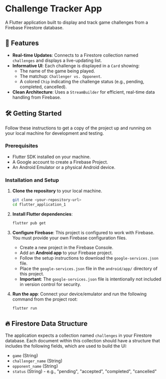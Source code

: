 # Challenge Tracker App

A Flutter application built to display and track game challenges from a Firebase Firestore database.

## 🚀 Features

- **Real-time Updates**: Connects to a Firestore collection named `challenges` and displays a live-updating list.
- **Informative UI**: Each challenge is displayed in a `Card` showing:
  - The name of the game being played.
  - The matchup: `Challenger vs. Opponent`.
  - A colored `Chip` indicating the challenge status (e.g., pending, completed, cancelled).
- **Clean Architecture**: Uses a `StreamBuilder` for efficient, real-time data handling from Firebase.

## 🛠️ Getting Started

Follow these instructions to get a copy of the project up and running on your local machine for development and testing.

### Prerequisites

- Flutter SDK installed on your machine.
- A Google account to create a Firebase Project.
- An Android Emulator or a physical Android device.

### Installation and Setup

1.  **Clone the repository** to your local machine.
    ```sh
    git clone <your-repository-url>
    cd flutter_application_1
    ```

2.  **Install Flutter dependencies**:
    ```sh
    flutter pub get
    ```

3.  **Configure Firebase**:
    This project is configured to work with Firebase. You must provide your own Firebase configuration files.

    - Create a new project in the Firebase Console.
    - Add an **Android app** to your Firebase project.
    - Follow the setup instructions to download the `google-services.json` file.
    - Place the `google-services.json` file in the `android/app/` directory of this project.
    - **Important**: The `google-services.json` file is intentionally not included in version control for security.

4.  **Run the app**:
    Connect your device/emulator and run the following command from the project root:
    ```sh
    flutter run
    ```

## 🔥 Firestore Data Structure

The application expects a collection named `challenges` in your Firestore database. Each document within this collection should have a structure that includes the following fields, which are used to build the UI:

- `game` (String)
- `challenger_name` (String)
- `opponent_name` (String)
- `status` (String) - e.g., "pending", "accepted", "completed", "cancelled"
